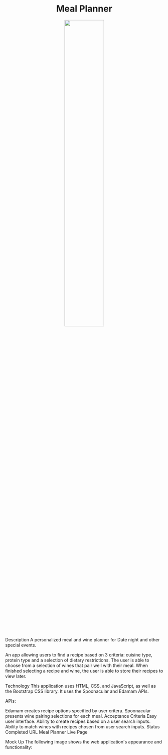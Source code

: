 <h1 id="heading" align="center">Meal Planner</h1>
<div id="header" align="center">
  <img src="https://www.smallfootprintfamily.com/wp-content/uploads/meal-planning-and-the-environment.jpg" width="50%
  "/>
</div>

Description A personalized meal and wine planner for Date night and other special events.

An app allowing users to find a recipe based on 3 criteria: cuisine type, protein type and a selection of dietary restrictions. The user is able to choose from a selection of wines that pair well with their meal. When finished selecting a recipe and wine, the user is able to store their recipes to view later.

Technology This application uses HTML, CSS, and JavaScript, as well as the Bootstrap CSS library. It uses the Spoonacular and Edamam APIs.

APIs:

Edamam creates recipe options specified by user critera.
Spoonacular presents wine pairing selections for each meal. Acceptance Criteria Easy user interface. Ability to create recipes based on a user search inputs. Ability to match wines with recipes chosen from user search inputs. Status Completed
URL Meal Planner Live Page

Mock Up The following image shows the web application's appearance and functionality:
